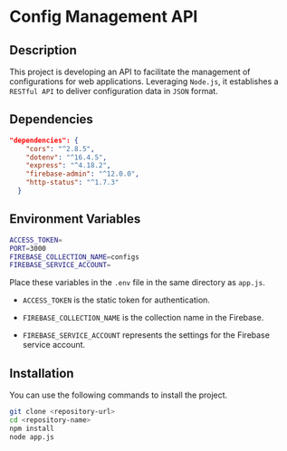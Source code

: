 # Config Management API

## Description
This project is developing an API to facilitate the management of configurations for web applications. Leveraging ```Node.js```, it establishes a ```RESTful API``` to deliver configuration data in ```JSON``` format.

## Dependencies
```json
"dependencies": {
    "cors": "^2.8.5",
    "dotenv": "^16.4.5",
    "express": "^4.18.2",
    "firebase-admin": "^12.0.0",
    "http-status": "^1.7.3"
  }
```

## Environment Variables
```bash
ACCESS_TOKEN=
PORT=3000
FIREBASE_COLLECTION_NAME=configs
FIREBASE_SERVICE_ACCOUNT=
```

Place these variables in the ```.env``` file in the same directory as ```app.js```.

- ```ACCESS_TOKEN``` is the static token for authentication.

- ```FIREBASE_COLLECTION_NAME``` is the collection name in the Firebase.

- ```FIREBASE_SERVICE_ACCOUNT``` represents the settings for the Firebase service account.

## Installation

You can use the following commands to install the project.

```bash
git clone <repository-url>
cd <repository-name>
npm install
node app.js
```